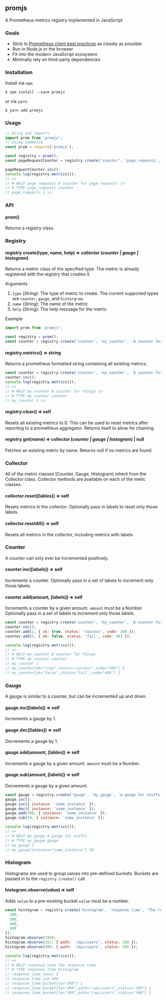 ## promjs

A Prometheus metrics registry implemented in JavaScript

### Goals
* Stick to [Prometheus client best practices](https://prometheus.io/docs/instrumenting/writing_clientlibs/) as closely as possible
* Run in Node.js or the browser
* Fit into the modern JavaScript ecosystem
* Minimally rely on third-party dependencies

### Installation
Install via `npm`:

`$ npm install --save promjs`

or via `yarn`:

`$ yarn add promjs`


### Usage
```javascript
// Using es6 imports
import prom from 'promjs';
// Using CommonJS
const prom = require('promjs');

const registry = prom();
const pageRequestCounter = registry.create('counter', 'page_requests', 'A counter for page requests');

pageRequestCounter.inc();
console.log(registry.metrics());
// =>
// # HELP page_requests A counter for page requests \n
// # TYPE page_requests counter
// page_requests 1 \n
```


### API
#### prom()
Returns a registry class.


### Registry
#### registry.create(type, name, help) => collector (*counter | gauge | histogram*)
Returns a metric class of the specified type. The metric is already registered with the registry that creates it.

Arguments
1. `type` (*String*): The type of metric to create. The current supported types are `counter`, `gauge`, and `historgram`.
2. `name` (*String*): The name of the metric
3. `help` (*String*): The help message for the metric

Example
```javascript
import prom from 'promjs';

const registry = prom();
const counter = registry.create('counter', 'my_counter', 'A counter for things');
```

#### registry.metrics() => string
Returns a prometheus formatted string containing all existing metrics.
```javascript
const counter = registry.create('counter', 'my_counter', 'A counter for things');
counter.inc();
console.log(registry.metrics());
// =>
// # HELP my_counter A counter for things \n
// # TYPE my_counter counter
// my_counter 1 \n
```

#### registry.clear() => self
Resets all existing metrics to 0. This can be used to reset metrics after reporting to a prometheus aggregator. Returns itself to allow for chaining.


#### registry.get(name) =>  collector (*counter | gauge | histogram*) | null
Fetches an existing metric by name. Returns null if no metrics are found


### Collector
All of the metric classes (Counter, Gauge, Histogram) inherit from the Collector class. Collector methods are available on each of the metic classes.

#### collector.reset([lables]) => self
Resets metrics in the collector. Optionally pass in labels to reset only those labels.

#### collector.resetAll() => self
Resets all metrics in the collector, including metrics with labels.


### Counter
A counter can only ever be incremented positively.
#### counter.inc([labels]) => self
Increments a counter. Optionally pass in a set of labels to increment only those labels.

#### counter.add(amount, [labels]) => self
Increments a counter by a given amount. `amount` must be a Number. Optionally pass in a set of labels to increment only those labels.

```javascript
const counter = registry.create('counter', 'my_counter', 'A counter for things');
counter.inc();
counter.add(2, { ok: true, status: 'success', code: 200 });
counter.add(2, { ok: false, status: 'fail', code: 403 });

console.log(registry.metrics());
// =>
// # HELP my_counter A counter for things
// # TYPE my_counter counter
// my_counter 1
// my_counter{ok="true",status="success",code="200"} 2
// my_counter{ok="false",status="fail",code="403"} 2
```


### Gauge
A gauge is similar to a counter, but can be incremented up and down.
#### gauge.inc([labels]) => self
Increments a gauge by 1.

#### gauge.dec([lables]) => self
Decrements a gauge by 1.

#### gauge.add(amount, [lables]) => self
Increments a gauge by a given amount. `amount` must be a Number.

#### gauge.sub(amount, [labels]) => self
Decrements a gauge by a given amount.

```javascript
const gauge = registry.create('gauge', 'my_gauge', 'A gauge for stuffs');
gauge.inc();
gauge.inc({ instance: 'some_instance' });
gauge.dec({ instance: 'some_instance' });
gauge.add(100, { instance: 'some_instance' });
gauge.sub(50, { instance: 'some_instance' });

console.log(registry.metrics());
// =>
// # HELP my_gauge A gauge for stuffs
// # TYPE my_gauge gauge
// my_gauge 1
// my_gauge{instance="some_instance"} 50
```

### Histogram
Histograms are used to group values into pre-defined buckets. Buckets are passed in to the `registry.create()` call.

#### histogram.observe(value) => self
Adds `value` to a pre-existing bucket.`value` must be a number.

```javascript
const histogram = registry.create('histogram', 'response_time', 'The response time', [
  200,
  300,
  400,
  500
]);
histogram.observe(299);
histogram.observe(253, { path: '/api/users', status: 200 });
histogram.observe(499, { path: '/api/users', status: 200 });

console.log(registry.metrics());
// =>
// # HELP response_time The response time
// # TYPE response_time histogram
// response_time_count 3
// response_time_sum 599
// response_time_bucket{le="200"} 1
// response_time_bucket{le="400",path="/api/users",status="200"} 1
// response_time_bucket{le="200",path="/api/users",status="200"} 1
```

